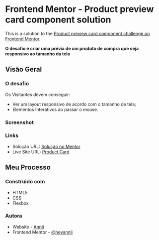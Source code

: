 # Frontend Mentor - Product preview card component solution

This is a solution to the [Product preview card component challenge on Frontend Mentor](https://www.frontendmentor.io/challenges/product-preview-card-component-GO7UmttRfa).

**O desafio é criar uma prévia de um produto de compra que seja responsivo ao tamanho da tela**

## Visão Geral

### O desafio

Os Visitantes devem conseguir:

- Ver um layout responsivo de acordo com o tamanho de tela;
- Elementos Interativos ao passar o mouse.

### Screenshot



### Links

- Solução URL: [Solução no Mentor](https://your-solution-url.com)
- Live Site URL: [Product Card](https://your-live-site-url.com)

## Meu Processo

### Construido com

- HTML5 
- CSS 
- Flexbox

### Autora

- Website - [Annli](https://heyannli.online)
- Frontend Mentor - [@heyannli](https://www.frontendmentor.io/profile/heyannli)
